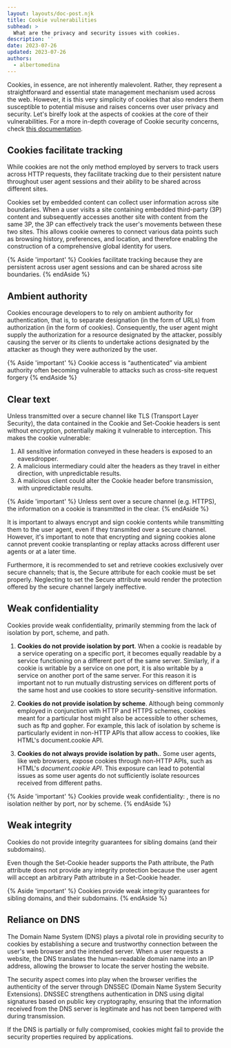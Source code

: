 ```yaml
---
layout: layouts/doc-post.njk
title: Cookie vulnerabilities
subhead: >
  What are the privacy and security issues with cookies.
description: ''
date: 2023-07-26
updated: 2023-07-26
authors:
  - albertomedina
---
```


Cookies, in essence, are not inherently malevolent. Rather, they represent a straightforward and essential state management mechanism used across the web. However, it is this very simplicity of cookies that also renders them susceptible to potential misuse and raises concerns over user privacy and security. Let's birelfy look at the aspects of cookies at the core of their vulnerabilities. For a more in-depth coverage of Cookie security concerns, check [this documentation](https://httpwg.org/specs/rfc6265.html#security-considerations).

## Cookies facilitate tracking

While cookies are not the only method employed by servers to track users across HTTP requests, they facilitate tracking due to their persistent nature throughout user agent sessions and their ability to be shared across different sites.

Cookies set by embedded content can collect user information across site boundaries. When a user visits a site containing embedded third-party (3P) content and subsequently accesses another site with content from the same 3P, the 3P can effectively track the user's movements between these two sites. This allows cookie owneres to connect various data points such as browsing history, preferences, and location, and therefore enabling the construction of a comprehensive global identity for users.

{% Aside 'important' %}
Cookies facilitate tracking because they are persistent across user agent sessions and can be shared across site boundaries.
{% endAside %}

## Ambient authority

Cookies encourage developers to to rely on ambient authority for authentication, that is, to separate designation (in the form of URLs) from authorization (in the form of cookies). Consequently, the user agent might supply the authorization for a resource designated by the attacker, possibly causing the server or its clients to undertake actions designated by the attacker as though they were authorized by the user.

{% Aside 'important' %}
Cookie access is “authenticated” via ambient authority often becoming vulnerable to attacks such as cross-site request forgery
{% endAside %}

## Clear text

Unless transmitted over a secure channel like TLS (Transport Layer Security), the data contained in the Cookie and Set-Cookie headers is sent without encryption, potentially making it vulnerable to interception. This makes the cookie vulnerable:

1. All sensitive information conveyed in these headers is exposed to an eavesdropper.
2. A malicious intermediary could alter the headers as they travel in either direction, with unpredictable results.
3. A malicious client could alter the Cookie header before transmission, with unpredictable results.

{% Aside 'important' %}
Unless sent over a secure channel (e.g. HTTPS), the information on a cookie is transmitted in the clear.
{% endAside %}

It is important to always encrypt and sign cookie contents while transmitting them to the user agent, even if they transmited over a secure channel. However, it's important to note that encrypting and signing cookies alone cannot prevent cookie transplanting or replay attacks across different user agents or at a later time.

Furthermore, it is recommended to set and retrieve cookies exclusively over secure channels; that is, the Secure attribute for each cookie must be set properly. Neglecting to set the Secure attribute would render the protection offered by the secure channel largely ineffective.

## Weak confidentiality

Cookies provide weak confidentiality, primarily stemming from the lack of isolation by port, scheme, and path.

1. **Cookies do not provide isolation by port**. When a cookie is readable by a service operating on a specific port, it becomes equally readable by a service functioning on a different port of the same server. Similarly, if a cookie is writable by a service on one port, it is also writable by a service on another port of the same server. For this reason it is important not to run mutually distrusting services on different ports of the same host and use cookies to store security-sensitive information.

2. **Cookies do not provide isolation by scheme**. Although being commonly employed in conjunction with HTTP and HTTPS schemes, cookies meant for a particular host might also be accessible to other schemes, such as ftp and gopher. For example, this lack of isolation by scheme is particularly evident in non-HTTP APIs that allow access to cookies, like HTML's document.cookie API.

3. **Cookies do not always provide isolation by path.**. Some user agents, like web browsers, expose cookies through non-HTTP APIs, such as HTML's _document.cookie API_. This exposure can lead to potential issues as some user agents do not sufficiently isolate resources received from different paths.

{% Aside 'important' %}
Cookies provide weak confidentiality: , there is no isolation neither by port, nor by scheme.
{% endAside %}

## Weak integrity

Cookies do not provide integrity guarantees for sibling domains (and their subdomains).

Even though the Set-Cookie header supports the Path attribute, the Path attribute does not provide any integrity protection because the user agent will accept an arbitrary Path attribute in a Set-Cookie header.

{% Aside 'important' %}
Cookies provide
weak integrity guarantees for sibling domains, and their subdomains.
{% endAside %}

## Reliance on DNS

The Domain Name System (DNS) plays a pivotal role in providing security to cookies by establishing a secure and trustworthy connection between the user's web browser and the intended server. When a user requests a website, the DNS translates the human-readable domain name into an IP address, allowing the browser to locate the server hosting the website.

The security aspect comes into play when the browser verifies the authenticity of the server through DNSSEC (Domain Name System Security Extensions). DNSSEC strengthens authentication in DNS using digital signatures based on public key cryptography, ensuring that the information received from the DNS server is legitimate and has not been tampered with during transmission.

If the DNS is partially or fully compromised, cookies might fail to provide the security properties required by applications.
